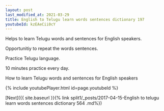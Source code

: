 ```yaml
---
layout: post
last_modified_at: 2021-03-29
title: English to Telugu learn words sentences dictionary 197 
youtubeId: kzEAeCii0cY
---
```

 
 
Helps to learn Telugu words and sentences for English speakers.

Opportunitiy to repeat the words sentences. 

Practice Telugu language. 
 
10 minutes practice every day. 
 
How to learn Telugu words and sentences for English speakers 
 
{% include youtubePlayer.html id=page.youtubeId %}
 
 
[Next]({{ site.baseurl }}{% link  split1/_posts/2017-04-15-English to telugu learn words sentences dictionary 564 .md%})
 
